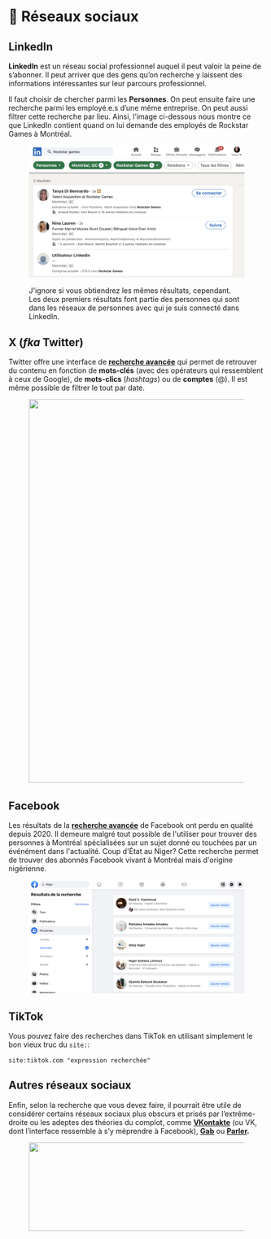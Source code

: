 # 📱 Réseaux sociaux

## LinkedIn

**LinkedIn** est un réseau social professionnel auquel il peut valoir la peine de s’abonner. Il peut arriver que des gens qu’on recherche y laissent des informations intéressantes sur leur parcours professionnel.

Il faut choisir de chercher parmi les **Personnes**. On peut ensuite faire une recherche parmi les employé.e.s d’une même entreprise. On peut aussi filtrer cette recherche par lieu. Ainsi, l’image ci-dessous nous montre ce que LinkedIn contient quand on lui demande des employés de Rockstar Games à Montréal.

<figure><img src="../.gitbook/assets/linkedin.png" alt=""><figcaption><p>J'ignore si vous obtiendrez les mêmes résultats, cependant. Les deux premiers résultats font partie des personnes qui sont dans les réseaux de personnes avec qui je suis connecté dans LinkedIn.</p></figcaption></figure>

## X (_fka_ Twitter)

Twitter offre une interface de [**recherche avancée**](https://twitter.com/search-advanced?lang=fr) qui permet de retrouver du contenu en fonction de **mots-clés** (avec des opérateurs qui ressemblent à ceux de Google), de **mots-clics** (_hashtags_) ou de **comptes** (@). Il est même possible de filtrer le tout par date.

<figure><img src="https://miro.medium.com/v2/resize:fit:1400/1*qW6MqHdOrJHhsFNOikfynA.png" alt="" height="754" width="700"><figcaption></figcaption></figure>

## Facebook

Les résultats de la [**recherche avancée**](https://www.facebook.com/) de Facebook ont perdu en qualité depuis 2020. Il demeure malgré tout possible de l'utiliser pour trouver des personnes à Montréal spécialisées sur un sujet donné ou touchées par un événément dans l'actualité. Coup d'État au Niger? Cette recherche permet de trouver des abonnés Facebook vivant à Montréal mais d'origine nigérienne.

<figure><img src="../.gitbook/assets/niger.png" alt=""><figcaption></figcaption></figure>

## TikTok

Vous pouvez faire des recherches dans TikTok en utilisant simplement le bon vieux truc du `site:`:&#x20;

```
site:tiktok.com "expression recherchée"
```

## Autres réseaux sociaux

Enfin, selon la recherche que vous devez faire, il pourrait être utile de considérer certains réseaux sociaux plus obscurs et prisés par l’extrême-droite ou les adeptes des théories du complot, comme [**VKontakte**](https://vk.com/) (ou VK, dont l’interface ressemble à s’y méprendre à Facebook), [**Gab**](https://gab.com/) ou [**Parler**](http://parler.com)**.**

<figure><img src="https://miro.medium.com/v2/resize:fit:1400/1*__XhrOtTGN7xLExNzmMbwg.png" alt="" height="174" width="700"><figcaption></figcaption></figure>
